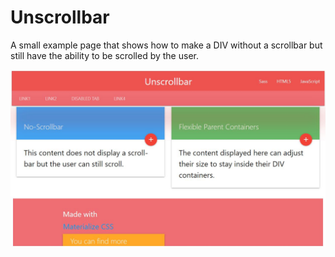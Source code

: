 # Unscrollbar
A small example page that shows how to make a DIV without a scrollbar but still have the ability to be scrolled by the user.

![Preview](https://github.com/dieharders/example-unscrollbar/blob/master/preview.JPG)